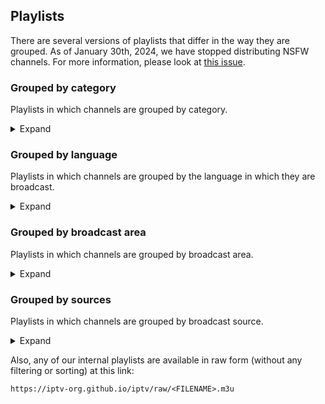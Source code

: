 ## Playlists

There are several versions of playlists that differ in the way they are grouped. As of January 30th, 2024, we have stopped distributing NSFW channels. For more information, please look at [this issue](https://github.com/iptv-org/iptv/issues/15723).

### Grouped by category

Playlists in which channels are grouped by category.

<details>
<summary>Expand</summary>
<br>

```
https://iptv-org.github.io/iptv/index.category.m3u
```

Same thing, but split up into separate files:

<!-- prettier-ignore -->
<table>
  <thead>
    <tr><th align="left">Category</th><th align="left">Channels</th><th align="left">Playlist</th></tr>
  </thead>
  <tbody>
    <tr><td>Animation</td><td align="right">0</td><td nowrap><code>https://iptv-org.github.io/iptv/categories/animation.m3u</code></td></tr>
    <tr><td>Auto</td><td align="right">0</td><td nowrap><code>https://iptv-org.github.io/iptv/categories/auto.m3u</code></td></tr>
    <tr><td>Business</td><td align="right">0</td><td nowrap><code>https://iptv-org.github.io/iptv/categories/business.m3u</code></td></tr>
    <tr><td>Classic</td><td align="right">0</td><td nowrap><code>https://iptv-org.github.io/iptv/categories/classic.m3u</code></td></tr>
    <tr><td>Comedy</td><td align="right">0</td><td nowrap><code>https://iptv-org.github.io/iptv/categories/comedy.m3u</code></td></tr>
    <tr><td>Cooking</td><td align="right">0</td><td nowrap><code>https://iptv-org.github.io/iptv/categories/cooking.m3u</code></td></tr>
    <tr><td>Culture</td><td align="right">0</td><td nowrap><code>https://iptv-org.github.io/iptv/categories/culture.m3u</code></td></tr>
    <tr><td>Documentary</td><td align="right">0</td><td nowrap><code>https://iptv-org.github.io/iptv/categories/documentary.m3u</code></td></tr>
    <tr><td>Education</td><td align="right">0</td><td nowrap><code>https://iptv-org.github.io/iptv/categories/education.m3u</code></td></tr>
    <tr><td>Entertainment</td><td align="right">0</td><td nowrap><code>https://iptv-org.github.io/iptv/categories/entertainment.m3u</code></td></tr>
    <tr><td>Family</td><td align="right">0</td><td nowrap><code>https://iptv-org.github.io/iptv/categories/family.m3u</code></td></tr>
    <tr><td>General</td><td align="right">2</td><td nowrap><code>https://iptv-org.github.io/iptv/categories/general.m3u</code></td></tr>
    <tr><td>Kids</td><td align="right">0</td><td nowrap><code>https://iptv-org.github.io/iptv/categories/kids.m3u</code></td></tr>
    <tr><td>Legislative</td><td align="right">0</td><td nowrap><code>https://iptv-org.github.io/iptv/categories/legislative.m3u</code></td></tr>
    <tr><td>Lifestyle</td><td align="right">0</td><td nowrap><code>https://iptv-org.github.io/iptv/categories/lifestyle.m3u</code></td></tr>
    <tr><td>Movies</td><td align="right">0</td><td nowrap><code>https://iptv-org.github.io/iptv/categories/movies.m3u</code></td></tr>
    <tr><td>Music</td><td align="right">0</td><td nowrap><code>https://iptv-org.github.io/iptv/categories/music.m3u</code></td></tr>
    <tr><td>News</td><td align="right">1</td><td nowrap><code>https://iptv-org.github.io/iptv/categories/news.m3u</code></td></tr>
    <tr><td>Outdoor</td><td align="right">0</td><td nowrap><code>https://iptv-org.github.io/iptv/categories/outdoor.m3u</code></td></tr>
    <tr><td>Relax</td><td align="right">0</td><td nowrap><code>https://iptv-org.github.io/iptv/categories/relax.m3u</code></td></tr>
    <tr><td>Religious</td><td align="right">0</td><td nowrap><code>https://iptv-org.github.io/iptv/categories/religious.m3u</code></td></tr>
    <tr><td>Science</td><td align="right">0</td><td nowrap><code>https://iptv-org.github.io/iptv/categories/science.m3u</code></td></tr>
    <tr><td>Series</td><td align="right">0</td><td nowrap><code>https://iptv-org.github.io/iptv/categories/series.m3u</code></td></tr>
    <tr><td>Shop</td><td align="right">0</td><td nowrap><code>https://iptv-org.github.io/iptv/categories/shop.m3u</code></td></tr>
    <tr><td>Sports</td><td align="right">0</td><td nowrap><code>https://iptv-org.github.io/iptv/categories/sports.m3u</code></td></tr>
    <tr><td>Travel</td><td align="right">0</td><td nowrap><code>https://iptv-org.github.io/iptv/categories/travel.m3u</code></td></tr>
    <tr><td>Weather</td><td align="right">1</td><td nowrap><code>https://iptv-org.github.io/iptv/categories/weather.m3u</code></td></tr>
    <tr><td>XXX</td><td align="right">1</td><td nowrap><code>https://iptv-org.github.io/iptv/categories/xxx.m3u</code></td></tr>
    <tr><td>Undefined</td><td align="right">3</td><td nowrap><code>https://iptv-org.github.io/iptv/categories/undefined.m3u</code></td></tr>
  </tbody>
</table>

</details>

### Grouped by language

Playlists in which channels are grouped by the language in which they are broadcast.

<details>
<summary>Expand</summary>
<br>

```
https://iptv-org.github.io/iptv/index.language.m3u
```

Same thing, but split up into separate files:

<!-- prettier-ignore -->
<table>
  <thead>
    <tr><th align="left">Language</th><th align="left">Channels</th><th align="left">Playlist</th></tr>
  </thead>
  <tbody>
    <tr><td align="left">Catalan</td><td align="right">1</td><td align="left" nowrap><code>https://iptv-org.github.io/iptv/languages/cat.m3u</code></td></tr>
    <tr><td align="left">English</td><td align="right">1</td><td align="left" nowrap><code>https://iptv-org.github.io/iptv/languages/eng.m3u</code></td></tr>
    <tr><td align="left">French</td><td align="right">1</td><td align="left" nowrap><code>https://iptv-org.github.io/iptv/languages/fra.m3u</code></td></tr>
    <tr><td align="left">Russian</td><td align="right">1</td><td align="left" nowrap><code>https://iptv-org.github.io/iptv/languages/rus.m3u</code></td></tr>
    <tr><td align="left">Undefined</td><td align="right">2</td><td align="left" nowrap><code>https://iptv-org.github.io/iptv/languages/undefined.m3u</code></td></tr>
  </tbody>
</table>

</details>

### Grouped by broadcast area

Playlists in which channels are grouped by broadcast area.

<details>
<summary>Expand</summary>

#### Countries

```
https://iptv-org.github.io/iptv/index.countries.m3u
```

Same thing, but split up into separate files:

<!-- prettier-ignore -->
- 🇦🇩 Andorra <code>https://iptv-org.github.io/iptv/countries/ad.m3u</code>
  - Canillo <code>https://iptv-org.github.io/iptv/subdivisions/ad-02.m3u</code>
    - Canillo <code>https://iptv-org.github.io/iptv/cities/adcan.m3u</code>
- 🇨🇲 Cameroon <code>https://iptv-org.github.io/iptv/countries/cm.m3u</code>
- 🇨🇦 Canada <code>https://iptv-org.github.io/iptv/countries/ca.m3u</code>
  - Ontario <code>https://iptv-org.github.io/iptv/subdivisions/ca-on.m3u</code>
- 🇨🇻 Cape Verde <code>https://iptv-org.github.io/iptv/countries/cv.m3u</code>
- 🇭🇰 Hong Kong <code>https://iptv-org.github.io/iptv/countries/hk.m3u</code>
  - Sai Kung <code>https://iptv-org.github.io/iptv/cities/hk9sk.m3u</code>
- 🇨🇬 Republic of the Congo <code>https://iptv-org.github.io/iptv/countries/cg.m3u</code>
- 🇷🇪 Réunion <code>https://iptv-org.github.io/iptv/countries/re.m3u</code>
- 🇷🇴 Romania <code>https://iptv-org.github.io/iptv/countries/ro.m3u</code>
- 🇷🇺 Russia <code>https://iptv-org.github.io/iptv/countries/ru.m3u</code>
- 🇷🇼 Rwanda <code>https://iptv-org.github.io/iptv/countries/rw.m3u</code>
- 🇧🇱 Saint Barthélemy <code>https://iptv-org.github.io/iptv/countries/bl.m3u</code>
- 🇸🇭 Saint Helena <code>https://iptv-org.github.io/iptv/countries/sh.m3u</code>
- 🇰🇳 Saint Kitts and Nevis <code>https://iptv-org.github.io/iptv/countries/kn.m3u</code>
- 🌐 International <code>https://iptv-org.github.io/iptv/countries/int.m3u</code>
- Undefined <code>https://iptv-org.github.io/iptv/countries/undefined.m3u</code>

#### Regions

```
https://iptv-org.github.io/iptv/index.regions.m3u
```

Same thing, but split up into separate files:

<!-- prettier-ignore -->
- Africa <code>https://iptv-org.github.io/iptv/regions/afr.m3u</code>
- Americas <code>https://iptv-org.github.io/iptv/regions/amer.m3u</code>
- Arab world <code>https://iptv-org.github.io/iptv/regions/arab.m3u</code>
- Asia <code>https://iptv-org.github.io/iptv/regions/asia.m3u</code>
- Asia-Pacific <code>https://iptv-org.github.io/iptv/regions/apac.m3u</code>
- Association of Southeast Asian Nations <code>https://iptv-org.github.io/iptv/regions/asean.m3u</code>
- Caribbean <code>https://iptv-org.github.io/iptv/regions/carib.m3u</code>
- Central America <code>https://iptv-org.github.io/iptv/regions/cenamer.m3u</code>
- Central Asia <code>https://iptv-org.github.io/iptv/regions/cas.m3u</code>
- Commonwealth of Independent States <code>https://iptv-org.github.io/iptv/regions/cis.m3u</code>
- Europe <code>https://iptv-org.github.io/iptv/regions/eur.m3u</code>
- Europe, the Middle East and Africa <code>https://iptv-org.github.io/iptv/regions/emea.m3u</code>
- Hispanic America <code>https://iptv-org.github.io/iptv/regions/hispam.m3u</code>
- Latin America <code>https://iptv-org.github.io/iptv/regions/latam.m3u</code>
- Latin America and the Caribbean <code>https://iptv-org.github.io/iptv/regions/lac.m3u</code>
- Maghreb <code>https://iptv-org.github.io/iptv/regions/maghreb.m3u</code>
- Middle East <code>https://iptv-org.github.io/iptv/regions/mideast.m3u</code>
- Middle East and North Africa <code>https://iptv-org.github.io/iptv/regions/mena.m3u</code>
- Nordics <code>https://iptv-org.github.io/iptv/regions/nord.m3u</code>
- North America <code>https://iptv-org.github.io/iptv/regions/noram.m3u</code>
- Northern America <code>https://iptv-org.github.io/iptv/regions/nam.m3u</code>
- Oceania <code>https://iptv-org.github.io/iptv/regions/oce.m3u</code>
- South America <code>https://iptv-org.github.io/iptv/regions/southam.m3u</code>
- South Asia <code>https://iptv-org.github.io/iptv/regions/sas.m3u</code>
- Sub-Saharan Africa <code>https://iptv-org.github.io/iptv/regions/ssa.m3u</code>
- West Africa <code>https://iptv-org.github.io/iptv/regions/wafr.m3u</code>

</details>

### Grouped by sources

Playlists in which channels are grouped by broadcast source.

<details>
<summary>Expand</summary>
<br>

To use the playlist, simply replace `<FILENAME>` in the link below with the name of one of the files in the [streams](streams) folder.

```
https://iptv-org.github.io/iptv/sources/<FILENAME>.m3u
```

</details>

Also, any of our internal playlists are available in raw form (without any filtering or sorting) at this link:

```
https://iptv-org.github.io/iptv/raw/<FILENAME>.m3u
```
